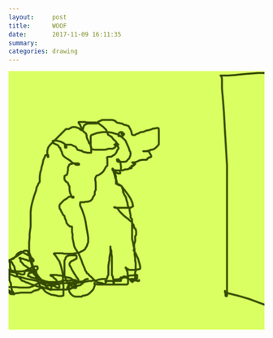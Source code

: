 ```yaml
---
layout:     post
title:      WOOF
date:       2017-11-09 16:11:35
summary:    
categories: drawing
---
```

![WOOF](/images/diary/WOOF.png "WOOF")
